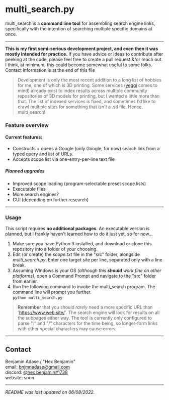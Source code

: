 # multi_search.py
multi_search is a **command line tool** for assembling search engine links, specifically with the intention of searching multiple specific domains at once.

***

**This is my first semi-serious development project, and even then it was mostly intended for practice.** If you have advice or ideas to contribute after peeking at the code, please feel free to create a pull request &/or reach out. I think, at minimum, this could become somewhat useful to some folks. Contact information is at the end of this file

> Development is only the most recent addition to a long list of hobbies for me, one of which is 3D printing. Some services ([yeggi](https://www.yeggi.com/) comes to mind) already exist to index results across multiple community repositories of 3D models for printing, but I wanted a little more than that. The list of indexed services is fixed, and sometimes I'd like to crawl multiple sites for something that *isn't* a .stl file. Hence, multi_search!

### Feature overview
#### Current features:
* Constructs + opens a Google (only Google, for now) search link from a typed query and list of URLs.
* Accepts scope list via one-entry-per-line text file

##### Planned upgrades
* Improved scope loading (program-selectable preset scope lists)
* Executable files
* More search engines?
* GUI (depending on further research)

***

### Usage
This script requires **no additional packages**. An executable version is planned, but I frankly haven't learned how to do it just yet, so for now...

1. Make sure you have Python 3 installed, and download or clone this repository into a folder of your choosing.
2. Edit (or create) the *scope.txt* file in the "src" folder, alongside *multi_search.py*. Enter one target site per line, separated only with a line break.
3. Assuming Windows is your OS *(although this **should** work fine on other platforms)*, open a Command Prompt and navigate to the "src" folder from earlier.
4. Run the following command to invoke the multi_search program. The command line will prompt you further.  
`python multi_search.py`

> **Remember**  that you should *rarely* need a more specific URL than 'https://www.web.site/'. The search engine will look for results on all the subpages either way. The tool is currently only configured to parse ":" and "/" characters for the time being, so longer-form links with other special characters may cause errors.

***

## Contact
Benjamin Adase / "Hex Benjamin"  
email: <bnjmnadase@gmail.com>  
discord: [@hex benjamin#1738](https://discord.com/users/215846135649140747)  
website: soon

***

*README was last updated on 06/08/2022.*
